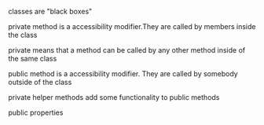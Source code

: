 classes are "black boxes"

private method is a accessibility modifier.They are called by members inside the class

private means that a method can be called by any other method inside of the same class

public method is a accessibility modifier. They are called by somebody outside of the class

private helper methods add some functionality to public methods

public properties
